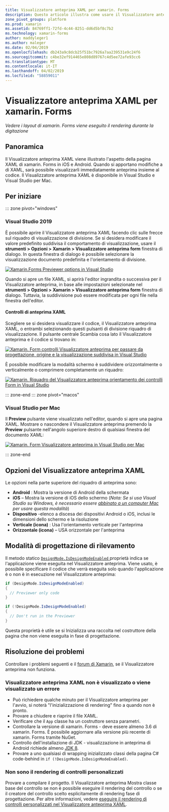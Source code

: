 ```yaml
---
title: Visualizzatore anteprima XAML per xamarin. Forms
description: Questo articolo illustra come usare il Visualizzatore anteprima XAML per vedere i layout di xamarin. Forms viene eseguito il rendering durante la digitazione. Il Visualizzatore anteprima XAML è disponibile in Visual Studio 2019 e Visual Studio 2019 per Mac.
zone_pivot_groups: platform
ms.prod: xamarin
ms.assetid: 84769ff1-72fd-4c44-8251-dd6d5bf8c7b2
ms.technology: xamarin-forms
author: maddyleger1
ms.author: maleger
ms.date: 02/04/2019
ms.openlocfilehash: db243a9c8dcb25f51bc7926a7aa239531e9c24f6
ms.sourcegitcommit: c4be32ef914465e808d89767c4d5ee72afe93cc6
ms.translationtype: MT
ms.contentlocale: it-IT
ms.lasthandoff: 04/02/2019
ms.locfileid: "58859011"
---
```

# <a name="xaml-previewer-for-xamarinforms"></a>Visualizzatore anteprima XAML per xamarin. Forms

_Vedere i layout di xamarin. Forms viene eseguito il rendering durante la digitazione_

## <a name="overview"></a>Panoramica

Il Visualizzatore anteprima XAML viene illustrato l'aspetto della pagina XAML di xamarin. Forms in iOS e Android. Quando si apportano modifiche a di XAML, sarà possibile visualizzarli immediatamente anteprima insieme al codice. Il Visualizzatore anteprima XAML è disponibile in Visual Studio e Visual Studio per Mac.

## <a name="getting-started"></a>Per iniziare

::: zone pivot="windows"

### <a name="visual-studio-2019"></a>Visual Studio 2019

È possibile aprire il Visualizzatore anteprima XAML facendo clic sulle frecce sul riquadro di visualizzazione di divisione. Se si desidera modificare il valore predefinito suddivisa il comportamento di visualizzazione, usare il **strumenti > Opzioni > Xamarin > Visualizzatore anteprima form** finestra di dialogo. In questa finestra di dialogo è possibile selezionare la visualizzazione documento predefinita e l'orientamento di divisione.

[![Xamarin.Forms Previewer options in Visual Studio](xaml-previewer-images/xamlp-options-vs-sm.png "Xamarin.Forms Previewer options in Visual Studio")](xaml-previewer-images/xamlp-options-vs-lg.png#lightbox)

Quando si apre un file XAML, si aprirà l'editor ingrandita o successiva per il Visualizzatore anteprima, in base alle impostazioni selezionate nel **strumenti > Opzioni > Xamarin > Visualizzatore anteprima form** finestra di dialogo. Tuttavia, la suddivisione può essere modificata per ogni file nella finestra dell'editor.

#### <a name="xaml-preview-controls"></a>Controlli di anteprima XAML

Scegliere se si desidera visualizzare il codice, il Visualizzatore anteprima XAML, o entrambi selezionando questi pulsanti di divisione riquadro di visualizzazione. Il pulsante centrale Scambia cosa lato il Visualizzatore anteprima e il codice si trovano in:

[![Xamarin. Form controlli Visualizzatore anteprima per passare da progettazione, origine e la visualizzazione suddivisa in Visual Studio](xaml-previewer-images/xamlp-controls-splitview-vs-sm.png "consente di controllare Visualizzatore anteprima di xamarin. Forms per passare da progettazione, origine e la visualizzazione suddivisa in Visual Studio")](xaml-previewer-images/xamlp-controls-splitview-vs-lg.png#lightbox)

È possibile modificare la modalità schermo è suddividere orizzontalmente o verticalmente o comprimere completamente un riquadro:

[![Xamarin. Riquadro del Visualizzatore anteprima orientamento dei controlli Form in Visual Studio](xaml-previewer-images/xamlp-controls-orientation-vs-sm.png "controlli orientamento del riquadro di anteprima di xamarin. Forms in Visual Studio")](xaml-previewer-images/xamlp-controls-orientation-vs-lg.png#lightbox)

::: zone-end
::: zone pivot="macos"

### <a name="visual-studio-for-mac"></a>Visual Studio per Mac

Il **Preview** pulsante viene visualizzato nell'editor, quando si apre una pagina XAML. Mostrare o nascondere il Visualizzatore anteprima premendo la **Preview** pulsante nell'angolo superiore destro di qualsiasi finestra del documento XAML:

[![Xamarin. Form Visualizzatore anteprima in Visual Studio per Mac](xaml-previewer-images/xamlp-list-sml.png "Visualizzatore anteprima di xamarin. Forms in Visual Studio per Mac")](xaml-previewer-images/xamlp-list.png#lightbox)

::: zone-end

## <a name="xaml-previewer-options"></a>Opzioni del Visualizzatore anteprima XAML

Le opzioni nella parte superiore del riquadro di anteprima sono:

* **Android** : Mostra la versione di Android della schermata
* **iOS** – Mostra la versione di iOS dello schermo (*Nota: Se si usa Visual Studio su Windows, è necessario essere [abbinato a un computer Mac](~/ios/get-started/installation/windows/connecting-to-mac/index.md) per usare questa modalità*)
* **Dispositivo** -elenco a discesa dei dispositivi Android o iOS, inclusi le dimensioni dello schermo e la risoluzione
* **Verticale (icona)** : Usa l'orientamento verticale per l'anteprima
* **Orizzontale (icona)** – USA orizzontale per l'anteprima

## <a name="detect-design-mode"></a>Modalità di progettazione di rilevamento

Il metodo statico [ `DesignMode.IsDesignModeEnabled` ](xref:Xamarin.Forms.DesignMode.IsDesignModeEnabled) proprietà indica se l'applicazione viene eseguita nel Visualizzatore anteprima. Viene usato, è possibile specificare il codice che verrà eseguita solo quando l'applicazione è o non è in esecuzione nel Visualizzatore anteprima:

```csharp
if (DesignMode.IsDesignModeEnabled)
{
  // Previewer only code  
}

if (!DesignMode.IsDesignModeEnabled)
{
  // Don't run in the Previewer  
}
```

Questa proprietà è utile se si Inizializza una raccolta nel costruttore della pagina che non viene eseguita in fase di progettazione.

## <a name="troubleshooting"></a>Risoluzione dei problemi

Controllare i problemi seguenti e il [forum di Xamarin](https://forums.xamarin.com/categories/xamarin-forms), se il Visualizzatore anteprima non funziona.

### <a name="xaml-previewer-isnt-showing-or-shows-an-error"></a>Visualizzatore anteprima XAML non è visualizzato o viene visualizzato un errore

* Può richiedere qualche minuto per il Visualizzatore anteprima per l'avvio, si noterà "l'inizializzazione di rendering" fino a quando non è pronto.
* Provare a chiudere e riaprire il file XAML.
* Verificare che il `App` classe ha un costruttore senza parametri.
* Controllare la versione di xamarin. Forms - deve essere almeno 3.6 di xamarin. Forms. È possibile aggiornare alla versione più recente di xamarin. Forms tramite NuGet.
* Controllo dell'installazione di JDK - visualizzazione in anteprima di Android richiede almeno [JDK 8](https://www.oracle.com/technetwork/java/javase/downloads/index.html).
* Provare a uno qualsiasi di wrapping inizializzato classi della pagina C# code-behind in `if (!DesignMode.IsDesignModeEnabled)`.

### <a name="custom-controls-arent-rendering"></a>Non sono il rendering di controlli personalizzati

Provare a compilare il progetto. Il Visualizzatore anteprima Mostra classe base del controllo se non è possibile eseguire il rendering del controllo o se il creatore del controllo scelto esplicitamente di rendering fase di progettazione. Per altre informazioni, vedere [eseguire il rendering di controlli personalizzati nel Visualizzatore anteprima XAML](render-custom-controls.md).
